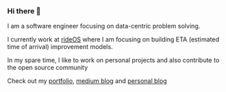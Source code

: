 ### Hi there 👋

I am a software engineer focusing on data-centric problem solving. 

I currently work at [rideOS](https://rideos.ai/) where I am focusing on building ETA (estimated time of arrival) improvement models.

In my spare time, I like to work on personal projects and also contribute to the open source community

Check out my [portfolio](https://sowmyay.github.io/), [medium blog](https://medium.com/ml-cheat-sheet) and [personal blog](https://sowmyay.github.io/blog/)

<!--
**sowmyay/sowmyay** is a ✨ _special_ ✨ repository because its `README.md` (this file) appears on your GitHub profile.

Here are some ideas to get you started:

- 🔭 I’m currently working on ...
- 🌱 I’m currently learning ...
- 👯 I’m looking to collaborate on ...
- 🤔 I’m looking for help with ...
- 💬 Ask me about ...
- 📫 How to reach me: ...
- 😄 Pronouns: ...
- ⚡ Fun fact: ...
-->
